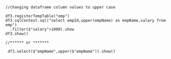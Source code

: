     //changing dataframe column values to upper case

    df3.registerTempTable("emp")
    df3.sqlContext.sql("select empId,upper(empName) as empName,salary from emp")
      .filter($"salary">1000).show
    df3.show()
	
    //****** or *******
	
     df3.select($"empName",upper($"empName")).show()